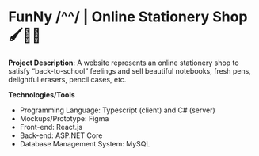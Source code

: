 # FunNy /^^/ | Online Stationery Shop 🖌📗💌

__Project Description__: A website represents an online stationery shop to satisfy “back-to-school” feelings and sell beautiful notebooks, fresh pens, delightful erasers, pencil cases, etc.

__Technologies/Tools__
 - Programming Language: Typescript (client) and C# (server)
 - Mockups/Prototype: Figma
 - Front-end: React.js
 - Back-end: ASP.NET Core
 - Database Management System: MySQL

